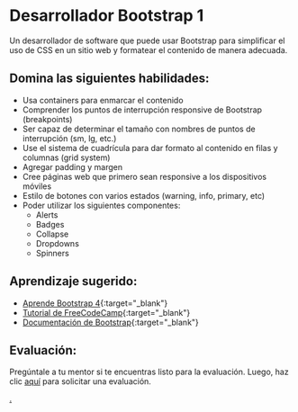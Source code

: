 # Desarrollador Bootstrap 1

Un desarrollador de software que puede usar Bootstrap para simplificar el uso de CSS en un sitio web y formatear el contenido de manera adecuada.

## Domina las siguientes habilidades:

- Usa containers para enmarcar el contenido
- Comprender los puntos de interrupción responsive de Bootstrap (breakpoints)
- Ser capaz de determinar el tamaño con nombres de puntos de interrupción (sm, lg, etc.)
- Use el sistema de cuadrícula para dar formato al contenido en filas y columnas (grid system)
- Agregar padding y margen
- Cree páginas web que primero sean responsive a los dispositivos móviles
- Estilo de botones con varios estados (warning, info, primary, etc)
- Poder utilizar los siguientes componentes:
  - Alerts
  - Badges
  - Collapse
  - Dropdowns
  - Spinners

## Aprendizaje sugerido:

- [Aprende Bootstrap 4](https://www.freecodecamp.org/news/want-to-learn-bootstrap-4-heres-our-free-10-part-course-happy-easter-35c004dc45a4/){:target="\_blank"}
- [Tutorial de FreeCodeCamp](https://www.freecodecamp.org/news/the-best-bootstrap-examples/){:target="\_blank"}
- [Documentación de Bootstrap](https://getbootstrap.com/docs/4.4/getting-started/introduction/){:target="\_blank"}

## Evaluación:

Pregúntale a tu mentor si te encuentras listo para la evaluación. Luego, haz clic [aquí](https://webdev.codex.academy/mastery-eval-2?badge=66Pz-G6UScWSrbCUxsHuSg) para solicitar una evaluación.

[.](level-2)
